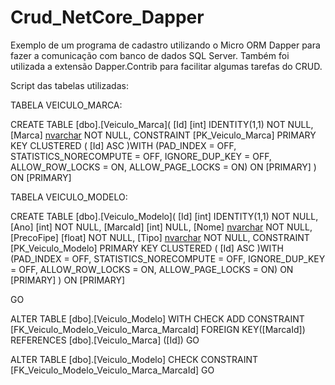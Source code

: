 # Crud_NetCore_Dapper

Exemplo de um programa de cadastro utilizando o Micro ORM Dapper para fazer a comunicação com banco de dados SQL Server.
Também foi utilizada a extensão Dapper.Contrib para facilitar algumas tarefas do CRUD.


Script das tabelas utilizadas:


TABELA VEICULO_MARCA:

CREATE TABLE [dbo].[Veiculo_Marca](
	[Id] [int] IDENTITY(1,1) NOT NULL,
	[Marca] [nvarchar](100) NOT NULL,
 CONSTRAINT [PK_Veiculo_Marca] PRIMARY KEY CLUSTERED 
(
	[Id] ASC
)WITH (PAD_INDEX = OFF, STATISTICS_NORECOMPUTE = OFF, IGNORE_DUP_KEY = OFF, ALLOW_ROW_LOCKS = ON, ALLOW_PAGE_LOCKS = ON) ON [PRIMARY]
) ON [PRIMARY]




TABELA VEICULO_MODELO:

CREATE TABLE [dbo].[Veiculo_Modelo](
	[Id] [int] IDENTITY(1,1) NOT NULL,
	[Ano] [int] NOT NULL,
	[MarcaId] [int] NULL,
	[Nome] [nvarchar](100) NOT NULL,
	[PrecoFipe] [float] NOT NULL,
	[Tipo] [nvarchar](100) NOT NULL,
 CONSTRAINT [PK_Veiculo_Modelo] PRIMARY KEY CLUSTERED 
(
	[Id] ASC
)WITH (PAD_INDEX = OFF, STATISTICS_NORECOMPUTE = OFF, IGNORE_DUP_KEY = OFF, ALLOW_ROW_LOCKS = ON, ALLOW_PAGE_LOCKS = ON) ON [PRIMARY]
) ON [PRIMARY]

GO

ALTER TABLE [dbo].[Veiculo_Modelo]  WITH CHECK ADD  CONSTRAINT [FK_Veiculo_Modelo_Veiculo_Marca_MarcaId] FOREIGN KEY([MarcaId])
REFERENCES [dbo].[Veiculo_Marca] ([Id])
GO

ALTER TABLE [dbo].[Veiculo_Modelo] CHECK CONSTRAINT [FK_Veiculo_Modelo_Veiculo_Marca_MarcaId]
GO
